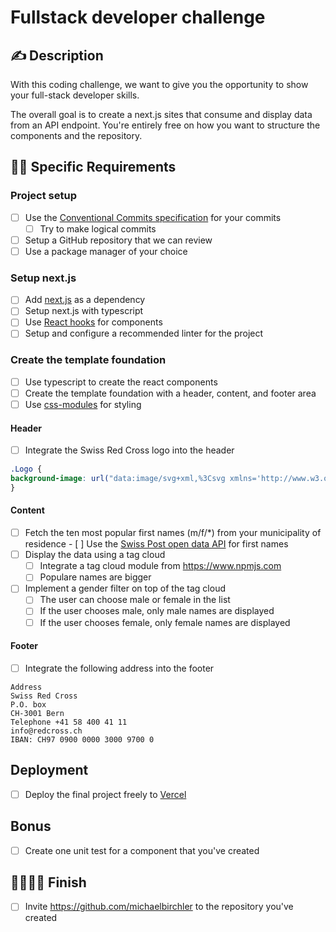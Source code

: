 # Fullstack developer challenge

## ✍️ Description

With this coding challenge, we want to give you the opportunity to show your full-stack developer skills.

The overall goal is to create a next.js sites that consume and display data from an API endpoint. You're entirely free on how you want to structure the components and the repository.

## 👩‍💻 Specific Requirements

### Project setup

-   [ ] Use the [Conventional Commits specification](https://conventionalcommits.org/) for your commits
     -   [ ] Try to make logical commits
-   [ ] Setup a GitHub repository that we can review
-   [ ] Use a package manager of your choice

### Setup next.js

-   [ ] Add [next.js](https://nextjs.org) as a dependency 
-   [ ] Setup next.js with typescript
-   [ ] Use [React hooks](https://reactjs.org/docs/hooks-intro.html) for components  
-   [ ] Setup and configure a recommended linter for the project

### Create the template foundation

-   [ ] Use typescript to create the react components
-   [ ] Create the template foundation with a header, content, and footer area
-   [ ] Use [css-modules](https://github.com/css-modules/css-modules) for styling

#### Header

-   [ ] Integrate the Swiss Red Cross logo into the header
```css
.Logo {
background-image: url("data:image/svg+xml,%3Csvg xmlns='http://www.w3.org/2000/svg' width='226.508' height='66' viewBox='105.492 0 226.508 66' xml:space='preserve'%3E%3Cpath d='M113.5 30c-.7-.6-1.6-1.1-2.6-1.1-1.1 0-1.8.7-1.8 1.8 0 3 5.4 3.1 5.4 8 0 3.2-1.8 5.6-5.2 5.6-1 0-2.2-.3-3-.899V40c.8.6 1.6 1 2.7 1s2-.8 2-2c0-1.4-1.1-1.9-2.1-2.6-2.1-1.4-3.3-2.7-3.3-5.3 0-2.8 1.6-5.3 4.7-5.3 1.1 0 2.2.3 3.1.9V30h.1zM118.1 31.9l1.6 7.1 1.6-7.1h2.9l1.5 7.1.2-1.3 1.4-5.8h3.2l-3.3 12h-2.8l-1.1-4.101-.7-3.5-.7 3.8-1 3.7h-2.8l-3.4-12h3.4v.101zM131.4 28.3c0-1.2 1-2.1 2.2-2.1 1.2 0 2.1 1 2.1 2.2 0 1.2-1 2.1-2.1 2.1-1.2 0-2.2-1-2.2-2.2zm3.8 3.6v12h-3.4v-12h3.4zM142.9 35.1c-.5-.399-.9-.8-1.6-.8-.6 0-.9.4-.9.9 0 1.399 3.8 1.1 3.8 4.7 0 2.399-1.4 4.199-3.9 4.199-1.3 0-2.6-.5-3.6-1.399l1.5-2.4c.5.4 1 .8 1.7.8.5 0 1-.399 1-1 0-1.6-3.8-1.199-3.8-5 0-2.3 1.9-3.5 4-3.5 1.2 0 2.2.3 3.2 1l-1.4 2.5zM151.9 35.1c-.5-.399-.9-.8-1.6-.8-.6 0-.9.4-.9.9 0 1.399 3.8 1.1 3.8 4.7 0 2.399-1.4 4.199-3.9 4.199-1.3 0-2.6-.5-3.6-1.399l1.5-2.4c.5.4 1 .8 1.7.8.5 0 1-.399 1-1 0-1.6-3.8-1.199-3.8-5 0-2.3 1.9-3.5 4-3.5 1.2 0 2.2.3 3.2 1l-1.4 2.5zM161.4 43.9V26h3.6c2.3 0 6.3.2 6.3 5.1 0 2-.8 3.7-2.5 4.6l3.101 8.2h-3.7l-3.1-8.301V43.9H161.4zm3.5-10.2h.6c1.6 0 2.3-1.1 2.3-2.6 0-1.3-.6-2.3-2.4-2.2h-.5v4.8zM180.8 38.8h-5.3c0 .9 0 2.8 1.3 2.8.9 0 1.101-.699 1.101-1.399h2.899c-.3 2.2-1.399 4-3.8 4-3.4 0-4.6-3-4.6-6 0-2.9 1-6.5 4.6-6.5 2.2 0 4.3 2 4.1 5.8l-.3 1.299zm-2.8-2.4c0-.801-.2-2.2-1.2-2.2s-1.2 1.399-1.2 2.1v.4h2.5v-.3h-.1zM187.9 42.6c-.5.9-1.2 1.601-2.301 1.601-2.699 0-3.3-4.3-3.3-6.3 0-2.101.4-6.2 3.2-6.2 1.1 0 1.9.7 2.3 1.7v-8.7h3.4v19.2h-3.4V42.6h.101zm.2-4.7c0-.7-.1-3.2-1.199-3.2-1.101 0-1.2 2.5-1.2 3.2 0 .8 0 3.199 1.2 3.199C188 41.1 188.1 38.5 188.1 37.9zM208.1 29.3c-.5-.1-.899-.2-1.3-.2-3.1 0-4.5 2.8-4.5 5.6 0 2.7 1.4 6 4.5 6 .5 0 .9-.101 1.4-.3v3.4c-.5.2-1.101.3-1.601.3-5.1 0-8-4.6-8-9.3 0-4.5 3-9 7.801-9 .6 0 1.199.1 1.8.3v3.2h-.1zM213.4 31.9v1.5c.6-1 1.399-1.8 2.699-1.9v3.3h-.5c-2.199 0-2.3 1.5-2.3 3.3v6H210v-12h3.4v-.2zM225.9 37.9c0 3.1-1 6.199-4.601 6.199-3.6 0-4.6-3.199-4.6-6.199s1-6.3 4.6-6.3c3.701.1 4.601 3.2 4.601 6.3zm-5.8 0c0 .699 0 3.199 1.2 3.199s1.2-2.5 1.2-3.199c0-.7 0-3.2-1.2-3.2-1.1 0-1.2 2.5-1.2 3.2zM233.5 35.1c-.5-.399-.9-.8-1.6-.8-.601 0-.9.4-.9.9 0 1.399 3.8 1.1 3.8 4.7 0 2.399-1.399 4.199-3.899 4.199A5.43 5.43 0 0 1 227.3 42.7l1.5-2.4c.5.4 1 .8 1.7.8.5 0 1-.399 1-1 0-1.6-3.8-1.199-3.8-5 0-2.3 1.899-3.5 4-3.5 1.2 0 2.2.3 3.2 1l-1.4 2.5zM242.4 35.1c-.5-.399-.9-.8-1.601-.8-.6 0-.899.4-.899.9 0 1.399 3.8 1.1 3.8 4.7 0 2.399-1.4 4.199-3.9 4.199-1.3 0-2.6-.5-3.6-1.399l1.5-2.4c.5.4 1 .8 1.7.8.5 0 1-.399 1-1 0-1.6-3.801-1.199-3.801-5 0-2.3 1.9-3.5 4-3.5 1.2 0 2.2.3 3.2 1l-1.399 2.5z'/%3E%3Cpath fill='%23E2001A' d='M332 22h-22V0h-22v22h-22v22h22v22h22V44h22z'/%3E%3C/svg%3E");
}
```

#### Content

-   [ ] Fetch the ten most popular first names (m/f/*) from your municipality of residence
      -   [ ] Use the [Swiss Post open data API](https://swisspost.opendatasoft.com/explore/dataset/vornamen_proplz/api/) for first names
-   [ ]  Display the data using a tag cloud
      -   [ ] Integrate a tag cloud module from https://www.npmjs.com 
      -   [ ] Populare names are bigger
-  [ ] Implement a gender filter on top of the tag cloud
    -  [ ] The user can choose male or female in the list
    -  [ ] If the user chooses male, only male names are displayed
    -  [ ] If the user chooses female, only female names are displayed

#### Footer
-   [ ] Integrate the following address into the footer
```
Address
Swiss Red Cross
P.O. box
CH-3001 Bern 
Telephone +41 58 400 41 11 
info@redcross.ch
IBAN: CH97 0900 0000 3000 9700 0
```

## Deployment

-   [ ] Deploy the final project freely to [Vercel](https://vercel.com)

## Bonus

-   [ ] Create one unit test for a component that you've created

## 🦸‍♂️🦸‍♀️ Finish

-   [ ] Invite https://github.com/michaelbirchler to the repository you've created
